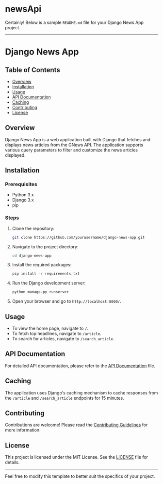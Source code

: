 # newsApi

Certainly! Below is a sample `README.md` file for your Django News App project.

---

# Django News App

## Table of Contents

- [Overview](#overview)
- [Installation](#installation)
- [Usage](#usage)
- [API Documentation](#api-documentation)
- [Caching](#caching)
- [Contributing](#contributing)
- [License](#license)

## Overview

Django News App is a web application built with Django that fetches and displays news articles from the GNews API. The application supports various query parameters to filter and customize the news articles displayed.

## Installation

### Prerequisites

- Python 3.x
- Django 3.x
- pip

### Steps

1. Clone the repository:

    ```bash
    git clone https://github.com/yourusername/django-news-app.git
    ```

2. Navigate to the project directory:

    ```bash
    cd django-news-app
    ```

3. Install the required packages:

    ```bash
    pip install -r requirements.txt
    ```

4. Run the Django development server:

    ```bash
    python manage.py runserver
    ```

5. Open your browser and go to `http://localhost:8000/`.

## Usage

- To view the home page, navigate to `/`.
- To fetch top headlines, navigate to `/article`.
- To search for articles, navigate to `/search_article`.

## API Documentation

For detailed API documentation, please refer to the [API Documentation](API-Documentation.md) file.

## Caching

The application uses Django's caching mechanism to cache responses from the `/article` and `/search_article` endpoints for 15 minutes.

## Contributing

Contributions are welcome! Please read the [Contributing Guidelines](CONTRIBUTING.md) for more information.

## License

This project is licensed under the MIT License. See the [LICENSE](LICENSE.md) file for details.

---

Feel free to modify this template to better suit the specifics of your project.